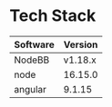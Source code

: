 # Tech Stack

| Software | Version |
| -------- | ------- |
| NodeBB   | v1.18.x |
| node     | 16.15.0 |
| angular  | 9.1.15  |

